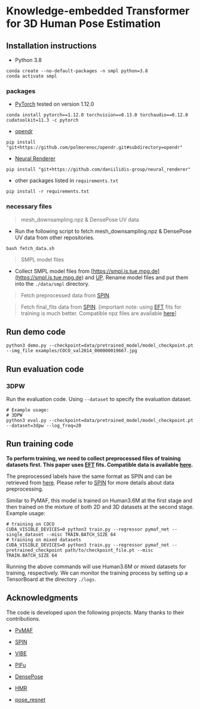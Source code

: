 # Knowledge-embedded Transformer for 3D Human Pose Estimation
## Installation instructions

- Python 3.8
```
conda create --no-default-packages -n smpl python=3.8
conda activate smpl
```

### packages

- [PyTorch](https://www.pytorch.org) tested on version 1.12.0
```
conda install pytorch==1.12.0 torchvision==0.13.0 torchaudio==0.12.0 cudatoolkit=11.3 -c pytorch
```

- [opendr](https://github.com/polmorenoc/opendr)
```
pip install "git+https://github.com/polmorenoc/opendr.git#subdirectory=opendr"
```

- [Neural Renderer](https://github.com/daniilidis-group/neural_renderer)
```
pip install "git+https://github.com/daniilidis-group/neural_renderer"
```

- other packages listed in `requirements.txt`
```
pip install -r requirements.txt
```

### necessary files

> mesh_downsampling.npz & DensePose UV data

- Run the following script to fetch mesh_downsampling.npz & DensePose UV data from other repositories.

```
bash fetch_data.sh
```
> SMPL model files

- Collect SMPL model files from [https://smpl.is.tue.mpg.de](https://smpl.is.tue.mpg.de) and [UP](https://github.com/classner/up/blob/master/models/3D/basicModel_neutral_lbs_10_207_0_v1.0.0.pkl). Rename model files and put them into the `./data/smpl` directory.

> Fetch preprocessed data from [SPIN](https://github.com/nkolot/SPIN#fetch-data).

> Fetch final_fits data from [SPIN](https://github.com/nkolot/SPIN#final-fits). [important note: using [EFT](https://github.com/facebookresearch/eft) fits for training is much better. Compatible npz files are available [here](https://cloud.tsinghua.edu.cn/d/635c717375664cd6b3f5)]


## Run demo code
```
python3 demo.py --checkpoint=data/pretrained_model/model_checkpoint.pt --img_file examples/COCO_val2014_000000019667.jpg
```

## Run evaluation code

### 3DPW

Run the evaluation code. Using `--dataset` to specify the evaluation dataset.
```
# Example usage:
# 3DPW
python3 eval.py --checkpoint=data/pretrained_model/model_checkpoint.pt --dataset=3dpw --log_freq=20
```

## Run training code

**To perform training, we need to collect preprocessed files of training datasets first. This paper uses [EFT](https://github.com/facebookresearch/eft) fits. Compatible data is available [here](https://cloud.tsinghua.edu.cn/d/635c717375664cd6b3f5).**

The preprocessed labels have the same format as SPIN and can be retrieved from [here](https://github.com/nkolot/SPIN#fetch-data). Please refer to [SPIN](https://github.com/nkolot/SPIN) for more details about data preprocessing.

Similar to PyMAF, this model is trained on Human3.6M at the first stage and then trained on the mixture of both 2D and 3D datasets at the second stage. Example usage:
```
# training on COCO
CUDA_VISIBLE_DEVICES=0 python3 train.py --regressor pymaf_net --single_dataset --misc TRAIN.BATCH_SIZE 64
# training on mixed datasets
CUDA_VISIBLE_DEVICES=0 python3 train.py --regressor pymaf_net --pretrained_checkpoint path/to/checkpoint_file.pt --misc TRAIN.BATCH_SIZE 64
```
Running the above commands will use Human3.6M or mixed datasets for training, respectively. We can monitor the training process by setting up a TensorBoard at the directory `./logs`.


## Acknowledgments

The code is developed upon the following projects. Many thanks to their contributions.
- [PyMAF](https://github.com/HongwenZhang/PyMAF/)

- [SPIN](https://github.com/nkolot/SPIN)

- [VIBE](https://github.com/mkocabas/VIBE)

- [PIFu](https://github.com/shunsukesaito/PIFu)

- [DensePose](https://github.com/facebookresearch/DensePose)

- [HMR](https://github.com/akanazawa/hmr)

- [pose_resnet](https://github.com/Microsoft/human-pose-estimation.pytorch)
